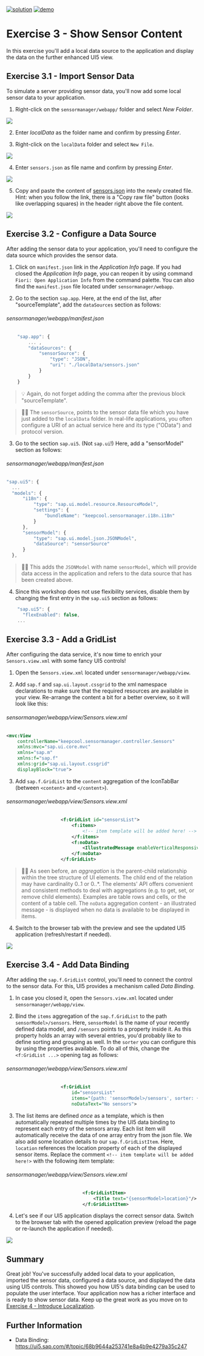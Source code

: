 [![solution](https://flat.badgen.net/badge/solution/available/green?icon=github)](https://github.com/SAP-samples/teched2023-AD283v/tree/code/exercises/ex3)
[![demo](https://flat.badgen.net/badge/demo/deployed/blue?icon=github)](https://sap-samples.github.io/teched2023-AD283v/ex3/test/flpSandbox-cdn.html?sap-ui-xx-viewCache=false#keepcoolsensormanager-display)
# Exercise 3 - Show Sensor Content

In this exercise you'll add a local data source to the application and display the data on the further enhanced UI5 view.

## Exercise 3.1 - Import Sensor Data

To simulate a server providing sensor data, you'll now add some local sensor data to your application.

1. Right-click on the `sensormanager/webapp/` folder and select *New Folder*.

![](images/03_01_0010.png)

2. Enter *localData* as the folder name and confirm by pressing *Enter*.

3. Right-click on the `localData` folder and select `New File`.

![](images/03_01_0020.png)

4. Enter `sensors.json` as file name and confirm by pressing *Enter*.

![](images/03_01_0030.png)

5. Copy and paste the content of [sensors.json](data/sensors.json) into the newly created file. Hint: when you follow the link, there is a "Copy raw file" button (looks like overlapping squares) in the header right above the file content.

![](images/03_01_0040.png)

## Exercise 3.2 - Configure a Data Source

After adding the sensor data to your application, you'll need to configure the data source which provides the sensor data.

1. Click on `manifest.json` link in the *Application Info* page. If you had closed the *Application Info* page, you can reopen it by using command `Fiori: Open Application Info` from the command palette. You can also find the `manifest.json` file located under `sensormanager/webapp`.

2. Go to the section `sap.app`. Here, at the end of the list, after "sourceTemplate", add the `dataSources` section as follows:

###### sensormanager/webapp/manifest.json

```js
    "sap.app": {
        ... ,
        "dataSources": {
            "sensorSource": {
                "type": "JSON",
                "uri": "./localData/sensors.json"
            }
        }
    }
```

>💡 Again, do not forget adding the comma after the previous block "sourceTemplate".

> 🧑‍🎓 The `sensorSource`, points to the sensor data file which you have just added to the `localData` folder. In real-life applications, you often configure a URI of an actual service here and its type ("OData") and protocol version.

3. Go to the section `sap.ui5`. (Not `sap.ui`!) Here, add a "sensorModel" section as follows:

###### sensormanager/webapp/manifest.json

```js
"sap.ui5": {
  ...
  "models": {
      "i18n": {
          "type": "sap.ui.model.resource.ResourceModel",
          "settings": {
              "bundleName": "keepcool.sensormanager.i18n.i18n"
          }
      },
      "sensorModel": {
          "type": "sap.ui.model.json.JSONModel",
          "dataSource": "sensorSource"
      }
  },
```

> 🧑‍🎓 This adds the `JSONModel` with name `sensorModel`, which will provide data access in the application and refers to the data source that has been created above.

4. Since this workshop does not use flexibility services, disable them by changing the first entry in the `sap.ui5` section as follows:

```js
    "sap.ui5": {
      "flexEnabled": false,
    ...
```

## Exercise 3.3 - Add a GridList

After configuring the data service, it's now time to enrich your `Sensors.view.xml` with some fancy UI5 controls!

1. Open the `Sensors.view.xml` located under `sensormanager/webapp/view`.

2. Add `sap.f` and `sap.ui.layout.cssgrid` to the xml namespace declarations to make sure that the required resources are available in your view. Re-arrange the content a bit for a better overview, so it will look like this:

###### sensormanager/webapp/view/Sensors.view.xml

```xml
<mvc:View
    controllerName="keepcool.sensormanager.controller.Sensors"
    xmlns:mvc="sap.ui.core.mvc"
    xmlns="sap.m"
    xmlns:f="sap.f"
    xmlns:grid="sap.ui.layout.cssgrid"
    displayBlock="true">
```

3. Add `sap.f.GridList` to the `content` aggregation of the IconTabBar (between `<content>` and `</content>`).

###### sensormanager/webapp/view/Sensors.view.xml

```xml
                    <f:GridList id="sensorsList">
                        <f:items>
                            <!-- item template will be added here! -->
                        </f:items>
                        <f:noData>
                            <IllustratedMessage enableVerticalResponsiveness="true" illustrationType="sapIllus-EmptyList"/>
                        </f:noData>
                    </f:GridList>
```

> 🧑‍🎓 As seen before, an *aggregation* is the parent-child relationship within the tree structure of UI elements. The child end of the relation may have cardinality 0..1 or 0..*. The elements' API offers convenient and consistent methods to deal with aggregations (e.g. to get, set, or remove child elements). Examples are table rows and cells, or the content of a table cell.
> The `noData` aggregation content - an illustrated message - is displayed when no data is available to be displayed in items.

4. Switch to the browser tab with the preview and see the updated UI5 application (refresh/restart if needed).

![](images/03_03_0010.png)

## Exercise 3.4 - Add Data Binding

After adding the `sap.f.GridList` control, you'll need to connect the control to the sensor data. For this, UI5 provides a mechanism called *Data Binding*.

1. In case you closed it, open the `Sensors.view.xml` located under `sensormanager/webapp/view`.

2. Bind the `items` aggregation of the `sap.f.GridList` to the path `sensorModel>/sensors`. Here, `sensorModel` is  the name of your recently defined data model, and `/sensors` points to a property inside it. As this property holds an array with several entries, you'd probably like to define sorting and grouping as well. In the `sorter` you can configure this by using the properties available. To do all of this, change the `<f:GridList ...>` opening tag as follows:

###### sensormanager/webapp/view/Sensors.view.xml

```xml
                    <f:GridList
                        id="sensorsList"
                        items="{path: 'sensorModel>/sensors', sorter: {path:'customer', group:true, descending: false}}"
                        noDataText="No sensors">
```

3. The list items are defined *once* as a template, which is then automatically repeated multiple times by the UI5 data binding to represent each entry of the sensors array. Each list item will automatically receive the data of one array entry from the json file. We also add some location details to our `sap.f.GridListItem`. Here, `location` references the location property of each of the displayed sensor items. Replace the comment `<!-- item template will be added here!>` with the following item template:

###### sensormanager/webapp/view/Sensors.view.xml

```xml
                            <f:GridListItem>
                                <Title text="{sensorModel>location}"/>
                            </f:GridListItem>
```

4. Let's see if our UI5 application displays the correct sensor data. Switch to the browser tab with the opened application preview (reload the page or re-launch the application if needed).

![](images/03_04_0010.png)

## Summary
Great job! You've successfully added local data to your application, imported the sensor data, configured a data source, and displayed the data using UI5 controls. This showed you how UI5's data binding can be used to populate the user interface. Your application now has a richer interface and is ready to show sensor data. Keep up the great work as you move on to [Exercise 4 - Introduce Localization](../ex4/README.md).

## Further Information

* Data Binding: https://ui5.sap.com/#/topic/68b9644a253741e8a4b9e4279a35c247
